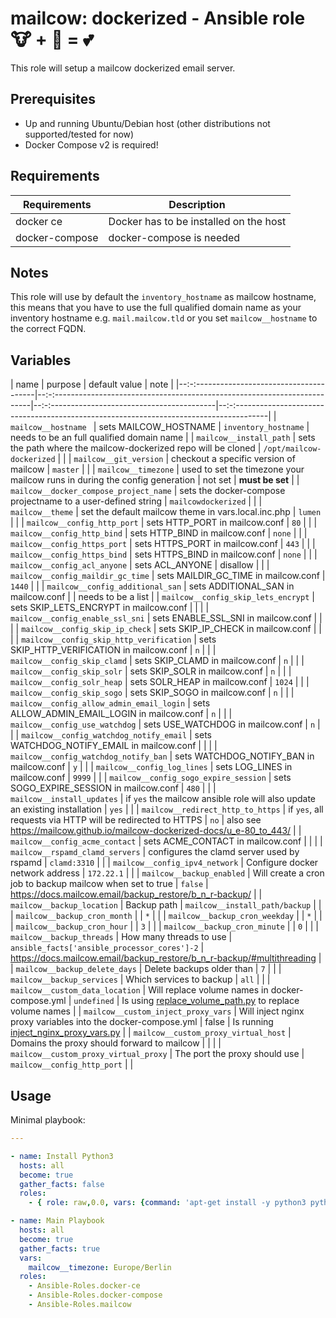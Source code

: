 # mailcow: dockerized - Ansible role 🐮 + 🐋 = 💕

This role will setup a mailcow dockerized email server.

## Prerequisites

- Up and running Ubuntu/Debian host (other distributions not supported/tested for now)
- Docker Compose v2 is required!

## Requirements

| Requirements   | Description                            |
| -------------- | -------------------------------------- |
| docker ce      | Docker has to be installed on the host |
| docker-compose | docker-compose is needed               |

## Notes
This role will use by default the `inventory_hostname` as mailcow hostname, this means that you have to use the full qualified domain name as your inventory hostname e.g. `mail.mailcow.tld` or you set `mailcow__hostname` to the correct FQDN.

## Variables
| name                                      | purpose                                                                     | default value                                | note                                                                                      |
|--:-:--------------------------------------|--:-:------------------------------------------------------------------------|--:-:-----------------------------------------|--:-:--------------------------------------------------------------------------------------|
| `mailcow__hostname `                      | sets MAILCOW_HOSTNAME                                                       | `inventory_hostname`                         | needs to be an full qualified domain name                                                 |
| `mailcow__install_path`                   | sets the path where the mailcow-dockerized repo will be cloned              | `/opt/mailcow-dockerized`                    |                                                                                           |
| `mailcow__git_version`                    | checkout a specific version of mailcow                                      | `master`                                     |                                                                                           |
| `mailcow__timezone`                       | used to set the timezone your mailcow runs in during the config generation  | not set                                      | **must be set**                                                                           |
| `mailcow__docker_compose_project_name`    | sets the docker-compose projectname to a user-defined string                | `mailcowdockerized`                          |                                                                                           |
| `mailcow__theme`                          | set the default mailcow theme in vars.local.inc.php                         | `lumen`                                      |                                                                                           |
| `mailcow__config_http_port`               | sets HTTP_PORT in mailcow.conf                                              | `80`                                         |                                                                                           |
| `mailcow__config_http_bind`               | sets HTTP_BIND in mailcow.conf                                              | `none`                                       |                                                                                           |
| `mailcow__config_https_port`              | sets HTTPS_PORT in mailcow.conf                                             | `443`                                        |                                                                                           |
| `mailcow__config_https_bind`              | sets HTTPS_BIND in mailcow.conf                                             | `none`                                       |                                                                                           |
| `mailcow__config_acl_anyone`              | sets ACL_ANYONE                                                             | disallow                                     |                                                                                           |
| `mailcow__config_maildir_gc_time`         | sets MAILDIR_GC_TIME in mailcow.conf                                        | `1440`                                       |                                                                                           |
| `mailcow__config_additional_san`          | sets ADDITIONAL_SAN in mailcow.conf                                         |                                              | needs to be a list                                                                        |
| `mailcow__config_skip_lets_encrypt`       | sets SKIP_LETS_ENCRYPT in mailcow.conf                                      |                                              |                                                                                           |
| `mailcow__config_enable_ssl_sni`          | sets ENABLE_SSL_SNI in mailcow.conf                                         |                                              |                                                                                           |
| `mailcow__config_skip_ip_check`           | sets SKIP_IP_CHECK in mailcow.conf                                          |                                              |                                                                                           |
| `mailcow__config_skip_http_verification`  | sets SKIP_HTTP_VERIFICATION in mailcow.conf                                 | `n`                                          |                                                                                           |
| `mailcow__config_skip_clamd`              | sets SKIP_CLAMD in mailcow.conf                                             | `n`                                          |                                                                                           |
| `mailcow__config_skip_solr`               | sets SKIP_SOLR in mailcow.conf                                              | `n`                                          |                                                                                           |
| `mailcow__config_solr_heap`               | sets SOLR_HEAP in mailcow.conf                                              | `1024`                                       |                                                                                           |
| `mailcow__config_skip_sogo`               | sets SKIP_SOGO in mailcow.conf                                              | `n`                                          |                                                                                           |
| `mailcow__config_allow_admin_email_login` | sets ALLOW_ADMIN_EMAIL_LOGIN in mailcow.conf                                | `n`                                          |                                                                                           |
| `mailcow__config_use_watchdog`            | sets USE_WATCHDOG in mailcow.conf                                           | `n`                                          |                                                                                           |
| `mailcow__config_watchdog_notify_email`   | sets WATCHDOG_NOTIFY_EMAIL in mailcow.conf                                  |                                              |                                                                                           |
| `mailcow__config_watchdog_notify_ban`     | sets WATCHDOG_NOTIFY_BAN in mailcow.conf                                    | `y`                                          |                                                                                           |
| `mailcow__config_log_lines`               | sets LOG_LINES in mailcow.conf                                              | `9999`                                       |                                                                                           |
| `mailcow__config_sogo_expire_session`     | sets SOGO_EXPIRE_SESSION in mailcow.conf                                    | `480`                                        |                                                                                           |
| `mailcow__install_updates`                | if `yes` the mailcow ansible role will also update an existing installation | `yes`                                        |                                                                                           |
| `mailcow__redirect_http_to_https`         | if `yes`, all requests via HTTP will be redirected to HTTPS                 | `no`                                         | also see https://mailcow.github.io/mailcow-dockerized-docs/u_e-80_to_443/                 |
| `mailcow__config_acme_contact`            | sets ACME_CONTACT in mailcow.conf                                           |                                              |                                                                                           |
| `mailcow__rspamd_clamd_servers`           | configures the clamd server used by rspamd                                  | `clamd:3310`                                 |                                                                                           |
| `mailcow__config_ipv4_network`            | Configure docker network address                                            | `172.22.1`                                   |                                                                                           |
| `mailcow__backup_enabled`                 | Will create a cron job to backup mailcow when set to true                   | `false`                                      | https://docs.mailcow.email/backup_restore/b_n_r-backup/                                   |
| `mailcow__backup_location`                | Backup path                                                                 | `mailcow__install_path/backup`               |                                                                                           |
| `mailcow__backup_cron_month`              |                                                                             | `*`                                          |                                                                                           |
| `mailcow__backup_cron_weekday`            |                                                                             | `*`                                          |                                                                                           |
| `mailcow__backup_cron_hour`               |                                                                             | `3`                                          |                                                                                           |
| `mailcow__backup_cron_minute`             |                                                                             | `0`                                          |                                                                                           |
| `mailcow__backup_threads`                 | How many threads to use                                                     | `ansible_facts['ansible_processor_cores']-2` | https://docs.mailcow.email/backup_restore/b_n_r-backup/#multithreading                    |
| `mailcow__backup_delete_days`             | Delete backups older than                                                   | `7`                                          |                                                                                           |
| `mailcow__backup_services`                | Which services to backup                                                    | `all`                                        |                                                                                           |
| `mailcow__custom_data_location`           | Will replace volume names in docker-compose.yml                             | `undefined`                                  | Is using [replace_volume_path.py](./files/replace_volume_path.py) to replace volume names |
| `mailcow__custom_inject_proxy_vars`       | Will inject nginx proxy variables into the docker-compose.yml               | false                                        | Is running [inject_nginx_proxy_vars.py](./files/inject_nginx_proxy_vars.py)               |
| `mailcow__custom_proxy_virtual_host`      | Domains the proxy should forward to mailcow                                 |                                              |                                                                                           |
| `mailcow__custom_proxy_virtual_proxy`     | The port the proxy should use                                               | `mailcow__config_http_port`                  |                                                                                           |


## Usage

Minimal playbook:

```yaml
---

- name: Install Python3
  hosts: all
  become: true
  gather_facts: false
  roles:
    - { role: raw,0.0, vars: {command: 'apt-get install -y python3 python3-pip'} }

- name: Main Playbook
  hosts: all
  become: true
  gather_facts: true
  vars:
    mailcow__timezone: Europe/Berlin
  roles:
    - Ansible-Roles.docker-ce
    - Ansible-Roles.docker-compose
    - Ansible-Roles.mailcow
```
